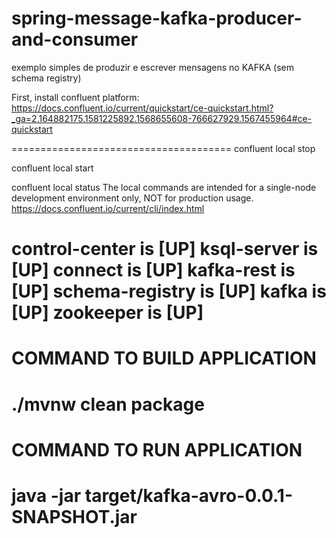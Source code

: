 # spring-message-kafka-producer-and-consumer
exemplo simples de produzir e escrever mensagens no KAFKA (sem schema registry)

First, install confluent platform:
https://docs.confluent.io/current/quickstart/ce-quickstart.html?_ga=2.164882175.1581225892.1568655608-766627929.1567455964#ce-quickstart

======================================
confluent local stop
 
confluent local start
 
confluent local status
    The local commands are intended for a single-node development environment
    only, NOT for production usage. https://docs.confluent.io/current/cli/index.html
 
control-center is [UP]
ksql-server is [UP]
connect is [UP]
kafka-rest is [UP]
schema-registry is [UP]
kafka is [UP]
zookeeper is [UP]
======================================

COMMAND TO BUILD APPLICATION
======================================
./mvnw clean package
======================================

COMMAND TO RUN APPLICATION
======================================
java -jar target/kafka-avro-0.0.1-SNAPSHOT.jar
======================================
